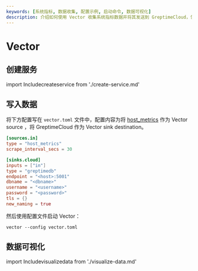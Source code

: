 ```yaml
---
keywords: [系统指标, 数据收集, 配置示例, 启动命令, 数据可视化]
description: 介绍如何使用 Vector 收集系统指标数据并将其发送到 GreptimeCloud，包括配置文件示例和启动命令。
---
```


# Vector

## 创建服务
import Includecreateservice from './create-service.md'

<Includecreateservice/>

## 写入数据

将下方配置写在 `vector.toml` 文件中，配置内容为将 [host_metrics](https://vector.dev/docs/reference/configuration/sources/host_metrics/) 作为 Vector source ，将 GreptimeCloud 作为 Vector sink destination。

```toml
[sources.in]
type = "host_metrics"
scrape_interval_secs = 30

[sinks.cloud]
inputs = ["in"]
type = "greptimedb"
endpoint = "<host>:5001"
dbname = "<dbname>"
username = "<username>"
password = "<password>"
tls = {}
new_naming = true
```

然后使用配置文件启动 Vector：

```shell
vector --config vector.toml
```

## 数据可视化
import Includevisualizedata from './visualize-data.md'

<Includevisualizedata/>

